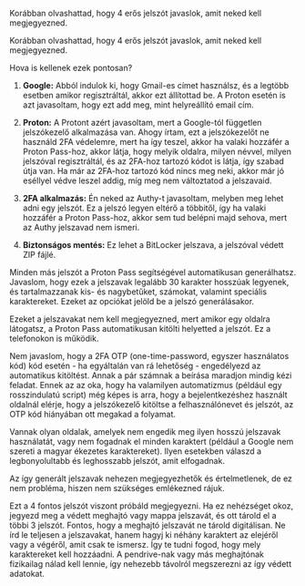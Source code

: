 Korábban olvashattad, hogy 4 erős jelszót javaslok, amit neked kell megjegyezned.

Korábban olvashattad, hogy 4 erős jelszót javaslok, amit neked kell megjegyezned.

Hova is kellenek ezek pontosan?

1. **Google:** Abból indulok ki, hogy Gmail-es címet használsz, és a legtöbb esetben amikor regisztráltál, akkor ezt állítottad be. A Proton esetén is azt javasoltam, hogy ezt add meg, mint helyreállító email cím.
    
2. **Proton:** A Protont azért javasoltam, mert a Google-tól független jelszókezelő alkalmazása van. Ahogy írtam, ezt a jelszókezelőt ne használd 2FA védelemre, mert ha így teszel, akkor ha valaki hozzáfér a Proton Pass-hoz, akkor látja, hogy melyik oldalra, milyen névvel, milyen jelszóval regisztráltál, és az 2FA-hoz tartozó kódot is látja, így szabad útja van. Ha már az 2FA-hoz tartozó kód nincs meg neki, akkor már jó eséllyel védve leszel addig, míg meg nem változtatod a jelszavaid.
    
3. **2FA alkalmazás:** Én neked az Authy-t javasoltam, melyben meg lehet adni egy jelszót. Ez a jelszó legyen eltérő a többitől, így ha valaki hozzáfér a Proton Pass-hoz, akkor sem tud belépni majd sehova, mert az Authy jelszavad nem ismeri.
    
4. **Biztonságos mentés:** Ez lehet a BitLocker jelszava, a jelszóval védett ZIP fájlé.

Minden más jelszót a Proton Pass segítségével automatikusan generálhatsz. Javaslom, hogy ezek a jelszavak legalább 30 karakter hosszúak legyenek, és tartalmazzanak kis- és nagybetűket, számokat, valamint speciális karaktereket. Ezeket az opciókat jelöld be a jelszó generálásakor.

Ezeket a jelszavakat nem kell megjegyezned, mert amikor egy oldalra látogatsz, a Proton Pass automatikusan kitölti helyetted a jelszót. Ez a telefonokon is működik.

Nem javaslom, hogy a 2FA OTP (one-time-password, egyszer használatos kód) kód esetén - ha egyáltalán van rá lehetőség - engedélyezd az automatikus kitöltést. Annak a pár számnak a beírása maradjon mindig kézi feladat. Ennek az az oka, hogy ha valamilyen automatizmus (például egy rosszindulatú script) még képes is arra, hogy a bejelentkezéshez használt oldalnál elérje, hogy a jelszókezelő kitöltse a felhasználónevet és jelszót, az OTP kód hiányában ott megakad a folyamat.

Vannak olyan oldalak, amelyek nem engedik meg ilyen hosszú jelszavak használatát, vagy nem fogadnak el minden karaktert (például a Google nem szereti a magyar ékezetes karaktereket). Ilyen esetekben válaszd a legbonyolultabb és leghosszabb jelszót, amit elfogadnak.

Az így generált jelszavak nehezen megjegyezhetők és értelmetlenek, de ez nem probléma, hiszen nem szükséges emlékezned rájuk.

Ezt a 4 fontos jelszót viszont próbáld megjegyezni. Ha ez nehézséget okoz, jegyezd meg a védett meghajtó vagy mappa jelszavát, és ott tárold el a többi 3 jelszót. Fontos, hogy a meghajtó jelszavát ne tárold digitálisan. Ne írd le teljesen a jelszavakat, hanem hagyj ki néhány karaktert az elejéről vagy a végéről, amit csak te ismersz. Így te tudni fogod, hogy mely karaktereket kell hozzáadni. A pendrive-nak vagy más meghajtónak fizikailag nálad kell lennie, így nehezebb távolról megszerezni az így védett adatokat.